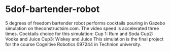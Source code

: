 # 5dof-bartender-robot
5 degrees of freedom bartender robot performs cocktails pouring in Gazebo simulation on theconstructsim.com. The video speed is accelerated three times. Cocktails choice for this simulation:  Cup 1: Rum and Soda Cup2: Vodka and Juice Cup3: Wiskey and Juice  This simulation is the final project for the course Cognitive Robotics 097244 in Technion university.
